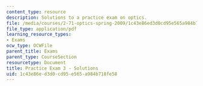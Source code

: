 ```yaml
---
content_type: resource
description: Solutions to a practice exam on optics.
file: /media/courses/2-71-optics-spring-2009/1c43e86ed3d0cd95e565a984b718fe58_MIT2_71S09_practice3_sol.pdf
file_type: application/pdf
learning_resource_types:
- Exams
ocw_type: OCWFile
parent_title: Exams
parent_type: CourseSection
resourcetype: Document
title: Practice Exam 3 - Solutions
uid: 1c43e86e-d3d0-cd95-e565-a984b718fe58
---
```

